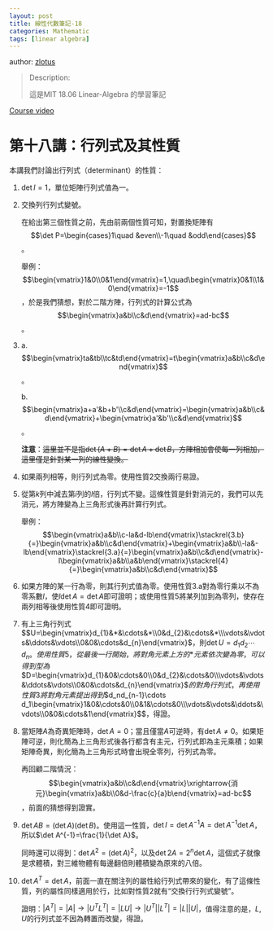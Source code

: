 ```yaml
---
layout: post
title: 線性代數筆記-18
categories: Mathematic
tags: [linear algebra]
---
```


author: [zlotus](https://github.com/zlotus/notes-linear-algebra)

> Description:
>
> 這是MIT 18.06 Linear-Algebra 的學習筆記	

[Course video](https://www.youtube.com/watch?v=QVKj3LADCnA&list=PLE7DDD91010BC51F8&index=19&ab_channel=MITOpenCourseWare)

<!-- more -->

# 第十八講：行列式及其性質

本講我們討論出行列式（determinant）的性質：

1. $\det{I}=1$，單位矩陣行列式值為一。
2. 交換列行列式變號。

    在給出第三個性質之前，先由前兩個性質可知，對置換矩陣有$$\det P=\begin{cases}1\quad &even\\-1\quad &odd\end{cases}$$。

    舉例：$$\begin{vmatrix}1&0\\0&1\end{vmatrix}=1,\quad\begin{vmatrix}0&1\\1&0\end{vmatrix}=-1$$，於是我們猜想，對於二階方陣，行列式的計算公式為$$\begin{vmatrix}a&b\\c&d\end{vmatrix}=ad-bc$$。

3. a. $$\begin{vmatrix}ta&tb\\tc&td\end{vmatrix}=t\begin{vmatrix}a&b\\c&d\end{vmatrix}$$。

    b. $$\begin{vmatrix}a+a'&b+b'\\c&d\end{vmatrix}=\begin{vmatrix}a&b\\c&d\end{vmatrix}+\begin{vmatrix}a'&b'\\c&d\end{vmatrix}$$。
    
    **注意**：~~這里並不是指$\det (A+B)=\det A+\det B$，方陣相加會使每一列相加，這里僅是針對某一列的線性變換。~~

4. 如果兩列相等，則行列式為零。使用性質2交換兩行易證。
5. 從第$k$列中減去第$i$列的$l$倍，行列式不變。這條性質是針對消元的，我們可以先消元，將方陣變為上三角形式後再計算行列式。

    舉例：$$\begin{vmatrix}a&b\\c-la&d-lb\end{vmatrix}\stackrel{3.b}{=}\begin{vmatrix}a&b\\c&d\end{vmatrix}+\begin{vmatrix}a&b\\-la&-lb\end{vmatrix}\stackrel{3.a}{=}\begin{vmatrix}a&b\\c&d\end{vmatrix}-l\begin{vmatrix}a&b\\a&b\end{vmatrix}\stackrel{4}{=}\begin{vmatrix}a&b\\c&d\end{vmatrix}$$

6. 如果方陣的某一行為零，則其行列式值為零。使用性質3.a對為零行乘以不為零系數$l$，使$l\det A=\det A$即可證明；或使用性質5將某列加到為零列，使存在兩列相等後使用性質4即可證明。

7. 有上三角行列式$$U=\begin{vmatrix}d_{1}&*&\cdots&*\\0&d_{2}&\cdots&*\\\vdots&\vdots&\ddots&\vdots\\0&0&\cdots&d_{n}\end{vmatrix}$，則$\det U=d_1d_2\cdots d_n$$。使用性質5，從最後一行開始，將對角元素上方的$*$元素依次變為零，可以得到型為$$D=\begin{vmatrix}d_{1}&0&\cdots&0\\0&d_{2}&\cdots&0\\\vdots&\vdots&\ddots&\vdots\\0&0&\cdots&d_{n}\end{vmatrix}$$的對角行列式，再使用性質3將對角元素提出得到$$d_nd_{n-1}\cdots d_1\begin{vmatrix}1&0&\cdots&0\\0&1&\cdots&0\\\vdots&\vdots&\ddots&\vdots\\0&0&\cdots&1\end{vmatrix}$$，得證。

8. 當矩陣$A$為奇異矩陣時，$\det A=0$；當且僅當$A$可逆時，有$\det A\neq0$。如果矩陣可逆，則化簡為上三角形式後各行都含有主元，行列式即為主元乘積；如果矩陣奇異，則化簡為上三角形式時會出現全零列，行列式為零。

    再回顧二階情況：$$\begin{vmatrix}a&b\\c&d\end{vmatrix}\xrightarrow{消元}\begin{vmatrix}a&b\\0&d-\frac{c}{a}b\end{vmatrix}=ad-bc$$，前面的猜想得到證實。

9. $\det AB=(\det A)(\det B)$。使用這一性質，$\det I=\det{A^{-1}A}=\det A^{-1}\det A$，所以$\det A^{-1}=\frac{1}{\det A}$。

    同時還可以得到：$\det A^2=(\det A)^2$，以及$\det 2A=2^n\det A$，這個式子就像是求體積，對三維物體有每邊翻倍則體積變為原來的八倍。

10. $\det A^T=\det A$，前面一直在關注列的屬性給行列式帶來的變化，有了這條性質，列的屬性同樣適用於行，比如對性質2就有“交換行行列式變號”。
    
    證明：$\left|A^T\right|=\left|A\right|\rightarrow\left|U^TL^T\right|=\left|LU\right|\rightarrow\left|U^T\right|\left|L^T\right|=\left|L\right|\left|U\right|$，值得注意的是，$L, U$的行列式並不因為轉置而改變，得證。
